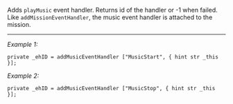 Adds `playMusic` event handler. Returns id of the handler or -1 when failed. Like `addMissionEventHandler`, the music event handler is attached to the mission.


---
*Example 1:*
```sqf
private _ehID = addMusicEventHandler ["MusicStart", { hint str _this }];
```

*Example 2:*
```sqf
private _ehID = addMusicEventHandler ["MusicStop", { hint str _this }];
```